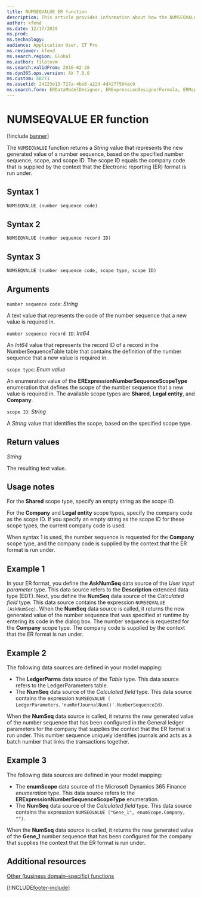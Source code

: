 ```yaml
---
title: NUMSEQVALUE ER function
description: This article provides information about how the NUMSEQVALUE Electronic reporting (ER) function is used.
author: kfend
ms.date: 12/17/2019
ms.prod: 
ms.technology: 
audience: Application User, IT Pro
ms.reviewer: kfend
ms.search.region: Global
ms.author: filatovm
ms.search.validFrom: 2016-02-28
ms.dyn365.ops.version: AX 7.0.0
ms.custom: 58771
ms.assetid: 24223e13-727a-4be6-a22d-4d427f504ac9
ms.search.form: ERDataModelDesigner, ERExpressionDesignerFormula, ERMappedFormatDesigner, ERModelMappingDesigner
---
```


# NUMSEQVALUE ER function

[!include [banner](../includes/banner.md)]

The `NUMSEQVALUE` function returns a *String* value that represents the new generated value of a number sequence, based on the specified number sequence, scope, and scope ID. The scope ID equals the company code that is supplied by the context that the Electronic reporting (ER) format is run under.

## Syntax 1

```vb
NUMSEQVALUE (number sequence code)
```

## Syntax 2

```vb
NUMSEQVALUE (number sequence record ID)
```

## Syntax 3

```vb
NUMSEQVALUE (number sequence code, scope type, scope ID)
```

## Arguments

`number sequence code`: *String*

A text value that represents the code of the number sequence that a new value is required in.

`number sequence record ID`: *Int64*

An *Int64* value that represents the record ID of a record in the NumberSequenceTable table that contains the definition of the number sequence that a new value is required in.

`scope type`: *Enum value*

An enumeration value of the **ERExpressionNumberSequenceScopeType** enumeration that defines the scope of the number sequence that a new value is required in. The available scope types are **Shared**, **Legal entity**, and **Company**.

`scope ID`: *String*

A *String* value that identifies the scope, based on the specified scope type.

## Return values

*String*

The resulting text value.

## Usage notes

For the **Shared** scope type, specify an empty string as the scope ID.

For the **Company** and **Legal entity** scope types, specify the company code as the scope ID. If you specify an empty string as the scope ID for these scope types, the current company code is used.

When syntax 1 is used, the number sequence is requested for the **Company** scope type, and the company code is supplied by the context that the ER format is run under.

## Example 1

In your ER format, you define the **AskNumSeq** data source of the *User input parameter* type. This data source refers to the **Description** extended data type (EDT). Next, you define the **NumSeq** data source of the *Calculated field* type. This data source contains the expression `NUMSEQVALUE (AskNumSeq)`. When the **NumSeq** data source is called, it returns the new generated value of the number sequence that was specified at runtime by entering its code in the dialog box. The number sequence is requested for the **Company** scope type. The company code is supplied by the context that the ER format is run under.

## Example 2

The following data sources are defined in your model mapping:

- The **LedgerParms** data source of the *Table* type. This data source refers to the LedgerParameters table.
- The **NumSeq** data source of the *Calculated field* type. This data source contains the expression `NUMSEQVALUE ( LedgerParameters.'numRefJournalNum()'.NumberSequenceId)`.

When the **NumSeq** data source is called, it returns the new generated value of the number sequence that has been configured in the General ledger parameters for the company that supplies the context that the ER format is run under. This number sequence uniquely identifies journals and acts as a batch number that links the transactions together.

## Example 3

The following data sources are defined in your model mapping:

- The **enumScope** data source of the Microsoft Dynamics 365 Finance *enumeration* type. This data source refers to the **ERExpressionNumberSequenceScopeType** enumeration.
- The **NumSeq** data source of the *Calculated field* type. This data source contains the expression `NUMSEQVALUE ("Gene_1", enumScope.Company, "")`.

When the **NumSeq** data source is called, it returns the new generated value of the **Gene\_1** number sequence that has been configured for the company that supplies the context that the ER format is run under.

## Additional resources

[Other (business domain–specific) functions](er-functions-category-other.md)


[!INCLUDE[footer-include](../../../includes/footer-banner.md)]
